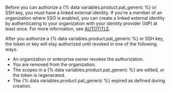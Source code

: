 Before you can authorize a {% data variables.product.pat_generic %} or SSH key, you must have a linked external identity. If you're a member of an organization where SSO is enabled, you can create a linked external identity by authenticating to your organization with your identity provider (IdP) at least once. For more information, see [AUTOTITLE](/authentication/authenticating-with-single-sign-on/about-authentication-with-single-sign-on).

After you authorize a {% data variables.product.pat_generic %} or SSH key, the token or key will stay authorized until revoked in one of the following ways.

* An organization or enterprise owner revokes the authorization.
* You are removed from the organization.
* The scopes in a {% data variables.product.pat_generic %} are edited, or the token is regenerated.
* The {% data variables.product.pat_generic %} expired as defined during creation.
